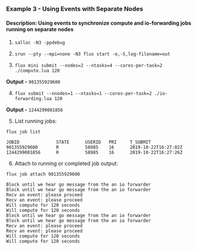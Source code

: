 ### Example 3 - Using Events with Separate Nodes

#### Description: Using events to synchronize compute and io-forwarding jobs running on separate nodes

1. `salloc -N3 -ppdebug`

2. `srun --pty --mpi=none -N3 flux start -o,-S,log-filename=out`

3. `flux mini submit --nodes=2 --ntasks=4 --cores-per-task=2 ./compute.lua 120`

**Output -** `901355929600`

4. `flux submit --nnodes=1 --ntasks=1 --cores-per-task=2 ./io-forwarding.lua 120`

**Output -** `1244299001856`

5. List running jobs:

`flux job list`

```
JOBID		       STATE	  USERID   PRI     T_SUBMIT
901355929600	   R	      58985	   16	   2019-10-22T16:27:02Z
1244299001856	   R	      58985	   16	   2019-10-22T16:27:26Z
```

6. Attach to running or completed job output:

`flux job attach 901355929600`

```
Block until we hear go message from the an io forwarder
Block until we hear go message from the an io forwarder
Recv an event: please proceed
Recv an event: please proceed
Will compute for 120 seconds
Will compute for 120 seconds
Block until we hear go message from the an io forwarder
Block until we hear go message from the an io forwarder
Recv an event: please proceed
Recv an event: please proceed
Will compute for 120 seconds
Will compute for 120 seconds
```
